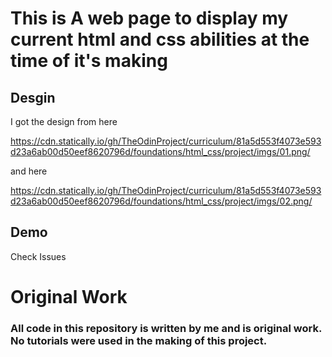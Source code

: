 # This is A web page to display my current html and css abilities at the time of it's making

## Desgin
I got the design from here

<https://cdn.statically.io/gh/TheOdinProject/curriculum/81a5d553f4073e593d23a6ab00d50eef8620796d/foundations/html_css/project/imgs/01.png/> 

and here

<https://cdn.statically.io/gh/TheOdinProject/curriculum/81a5d553f4073e593d23a6ab00d50eef8620796d/foundations/html_css/project/imgs/02.png/>

## Demo

Check Issues

# Original Work

### All code in this repository is written by me and is original work. No tutorials were used in the making of this project.
